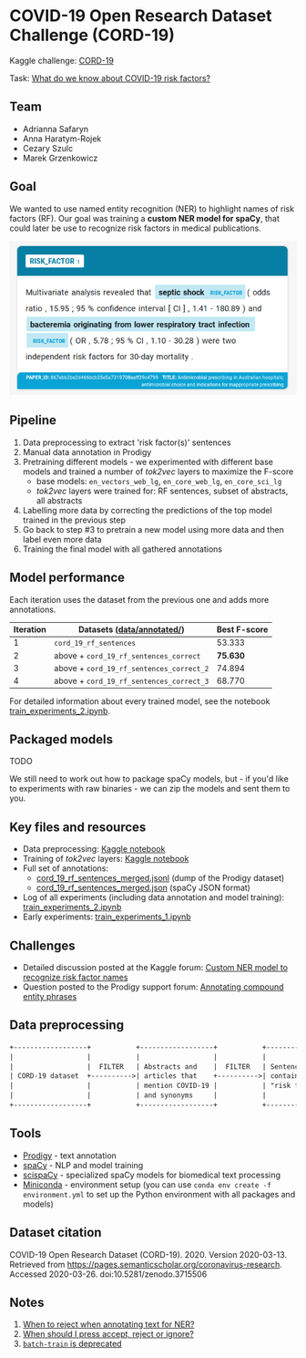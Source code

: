# COVID-19 Open Research Dataset Challenge (CORD-19)

Kaggle challenge: [CORD-19](https://www.kaggle.com/allen-institute-for-ai/CORD-19-research-challenge)

Task: [What do we know about COVID-19 risk
factors?](https://www.kaggle.com/allen-institute-for-ai/CORD-19-research-challenge/tasks?taskId=558)

## Team

- Adrianna Safaryn
- Anna Haratym-Rojek
- Cezary Szulc
- Marek Grzenkowicz

## Goal

We wanted to use named entity recognition (NER) to highlight names of risk factors (RF). Our goal was
training a **custom NER model for spaCy**, that could later be use to recognize risk factors in medical
publications.

![RF tags in Prodigy](./images/ner.png)

## Pipeline

1. Data preprocessing to extract 'risk factor(s)' sentences
2. Manual data annotation in Prodigy
3. Pretraining different models - we experimented with different base models and trained a number of
   *tok2vec* layers to maximize the F-score
    - base models: `en_vectors_web_lg`, `en_core_web_lg`, `en_core_sci_lg`
    - *tok2vec* layers were trained for: RF sentences, subset of abstracts, all abstracts
4. Labelling more data by correcting the predictions of the top model trained in the previous step
5. Go back to step #3 to pretrain a new model using more data and then label even more data
6. Training the final model with all gathered annotations

## Model performance

Each iteration uses the dataset from the previous one and adds more annotations.

| Iteration  | Datasets ([data/annotated/](./data/annotated/)) | Best F-score  |
|------------|-------------------------------------------------|---------------|
| 1          | `cord_19_rf_sentences`                          |   53.333      |
| 2          | above + `cord_19_rf_sentences_correct`          | **75.630**    |
| 3          | above + `cord_19_rf_sentences_correct_2`        |   74.894      |
| 4          | above + `cord_19_rf_sentences_correct_3`        |   68.770      |

For detailed information about every trained model, see the notebook
[train_experiments_2.ipynb](./train_experiments_2.ipynb).

## Packaged models

TODO

We still need to work out how to package spaCy models, but - if you'd like to experiments with raw
binaries - we can zip the models and sent them to you.

## Key files and resources

- Data preprocessing: [Kaggle notebook](https://www.kaggle.com/cezaryszulc/kaggle-covid-19-competition)
- Training of *tok2vec* layers: [Kaggle notebook](https://www.kaggle.com/chopeen/spacy-with-gpu-support)
- Full set of annotations:
  - [cord_19_rf_sentences_merged.jsonl](./data/annotated/cord_19_rf_sentences_merged.jsonl) (dump of the Prodigy dataset)
  - [cord_19_rf_sentences_merged.json](./data/annotated/cord_19_rf_sentences_merged.json) (spaCy JSON format)
- Log of all experiments (including data annotation and model training): [train_experiments_2.ipynb](./train_experiments_2.ipynb)
- Early experiments: [train_experiments_1.ipynb](./backup/early_experiments/train_experiments_1.ipynb)

## Challenges

- Detailed discussion posted at the Kaggle forum:
  [Custom NER model to recognize risk factor names](https://www.kaggle.com/allen-institute-for-ai/CORD-19-research-challenge/discussion/140451)
- Question posted to the Prodigy support forum:
  [Annotating compound entity phrases](https://support.prodi.gy/t/annotating-compound-entity-phrases/2796)

## Data preprocessing

```txt
+------------------+           +------------------+           +------------------+
|                  |           |                  |           |                  |          +----------------------------+
|                  |  FILTER   | Abstracts and    |  FILTER   | Sentences that   |          |                            |
| CORD-19 dataset  +---------->| articles that    +---------->| contain phrase   +--------> | cord_19_rf_sentences.jsonl |
|                  |           | mention COVID-19 |           | "risk factor(s)  |          |                            |
|                  |           | and synonyms     |           |                  |          +----------------------------+
+------------------+           +------------------+           +------------------+
```

## Tools

- [Prodigy](https://prodi.gy/) - text annotation
- [spaCy](https://spacy.io/) - NLP and model training
- [scispaCy](https://allenai.github.io/scispacy/) - specialized spaCy models for biomedical text processing
- [Miniconda](https://docs.conda.io/en/latest/miniconda.html) - environment setup (you can use
  `conda env create -f environment.yml` to set up the Python environment with all packages and models)

## Dataset citation

COVID-19 Open Research Dataset (CORD-19). 2020. Version 2020-03-13.  
Retrieved from https://pages.semanticscholar.org/coronavirus-research.  
Accessed 2020-03-26. doi:10.5281/zenodo.3715506

## Notes

1. [When to reject when annotating text for NER?](https://support.prodi.gy/t/when-to-reject-in-ner-manual-or-ner-make-gold/892/2)
1. [When should I press accept, reject or ignore?](https://prodi.gy/docs/named-entity-recognition#manual-accept-reject)
1. [`batch-train` is deprecated](https://prodi.gy/docs/recipes#deprecated)
